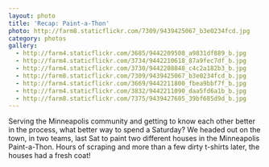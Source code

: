 ```yaml
---
layout: photo
title: 'Recap: Paint-a-Thon'
photo: http://farm8.staticflickr.com/7309/9439425067_b3e0234fcd.jpg
category: photos
gallery:
  - http://farm4.staticflickr.com/3685/9442209508_a9831df889_b.jpg
  - http://farm4.staticflickr.com/3734/9442210618_87a9fec7df_b.jpg
  - http://farm4.staticflickr.com/3730/9442208848_c4c2a182b3_b.jpg
  - http://farm8.staticflickr.com/7309/9439425067_b3e0234fcd_b.jpg
  - http://farm4.staticflickr.com/3669/9442211800_fbea9bbf7f_b.jpg
  - http://farm4.staticflickr.com/3832/9442211090_daa5fd6a1b_b.jpg
  - http://farm8.staticflickr.com/7375/9439427605_39bf685d9d_b.jpg
---
```


Serving the Minneapolis community and getting to know each other better in the process, what better way to spend a Saturday? We headed out on the town, in two teams, last Sat to paint two different houses in the Minneapolis Paint-a-Thon. Hours of scraping and more than a few dirty t-shirts later, the houses had a fresh coat!
